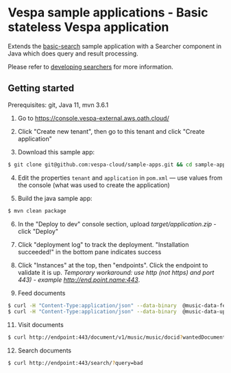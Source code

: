 <!-- Copyright 2017 Yahoo Holdings. Licensed under the terms of the Apache 2.0 license. See LICENSE in the project root. -->
# Vespa sample applications - Basic stateless Vespa application

Extends the [basic-search](../basic-search) sample application with a Searcher component in Java
which does query and result processing.

Please refer to
[developing searchers](http://docs.vespa.ai/documentation/searcher-development.html)
for more information.


## Getting started
Prerequisites: git, Java 11, mvn 3.6.1

1. Go to https://console.vespa-external.aws.oath.cloud/

2. Click "Create new tenant", then go to this tenant and click "Create application"

3. Download this sample app:
 ```sh
 $ git clone git@github.com:vespa-cloud/sample-apps.git && cd sample-apps/basic-search-java
 ```
 
4. Edit the properties `tenant` and `application` in `pom.xml` —
use values from the console (what was used to create the application)

5. Build the java sample app:
 ```sh
 $ mvn clean package
 ```

6. In the "Deploy to dev" console section, upload _target/application.zip_ - click "Deploy"

7. Click "deployment log" to track the deployment. "Installation succeeded!" in the bottom pane indicates success 

8. Click "Instances" at the top, then "endpoints". Click the endpoint to validate it is up. _Temporary workaround: use http (not https) and port 443) - example http://end.point.name:443_.

9. Feed documents
```sh
$ curl -H "Content-Type:application/json" --data-binary  @music-data-feed.json http://endpoint:443/document/v1/music/music/docid/1
$ curl -H "Content-Type:application/json" --data-binary  @music-data-update.json http://endpoint:443/document/v1/music/music/docid/2
```

11. Visit documents
```sh
$ curl http://endpoint:443/document/v1/music/music/docid?wantedDocumentCount=100
```

12. Search documents
```sh
$ curl http://endpoint:443/search/?query=bad
```
